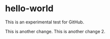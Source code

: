 # hello-world


This is an experimental test for GitHub.

This is another change.
This is another change 2.
